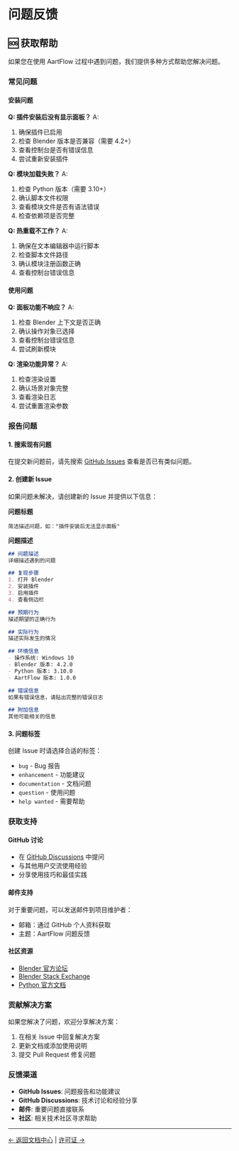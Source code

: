 # 问题反馈

## 🆘 获取帮助

如果您在使用 AartFlow 过程中遇到问题，我们提供多种方式帮助您解决问题。

### 常见问题

#### 安装问题
**Q: 插件安装后没有显示面板？**
A: 
1. 确保插件已启用
2. 检查 Blender 版本是否兼容（需要 4.2+）
3. 查看控制台是否有错误信息
4. 尝试重新安装插件

**Q: 模块加载失败？**
A:
1. 检查 Python 版本（需要 3.10+）
2. 确认脚本文件权限
3. 查看模块文件是否有语法错误
4. 检查依赖项是否完整

**Q: 热重载不工作？**
A:
1. 确保在文本编辑器中运行脚本
2. 检查脚本文件路径
3. 确认模块注册函数正确
4. 查看控制台错误信息

#### 使用问题
**Q: 面板功能不响应？**
A:
1. 检查 Blender 上下文是否正确
2. 确认操作对象已选择
3. 查看控制台错误信息
4. 尝试刷新模块

**Q: 渲染功能异常？**
A:
1. 检查渲染设置
2. 确认场景对象完整
3. 查看渲染日志
4. 尝试重置渲染参数

### 报告问题

#### 1. 搜索现有问题
在提交新问题前，请先搜索 [GitHub Issues](https://github.com/yizhww/AartFlow_blender/issues) 查看是否已有类似问题。

#### 2. 创建新 Issue
如果问题未解决，请创建新的 Issue 并提供以下信息：

**问题标题**
```
简洁描述问题，如："插件安装后无法显示面板"
```

**问题描述**
```markdown
## 问题描述
详细描述遇到的问题

## 复现步骤
1. 打开 Blender
2. 安装插件
3. 启用插件
4. 查看侧边栏

## 预期行为
描述期望的正确行为

## 实际行为
描述实际发生的情况

## 环境信息
- 操作系统: Windows 10
- Blender 版本: 4.2.0
- Python 版本: 3.10.0
- AartFlow 版本: 1.0.0

## 错误信息
如果有错误信息，请贴出完整的错误日志

## 附加信息
其他可能相关的信息
```

#### 3. 问题标签
创建 Issue 时请选择合适的标签：
- `bug` - Bug 报告
- `enhancement` - 功能建议
- `documentation` - 文档问题
- `question` - 使用问题
- `help wanted` - 需要帮助

### 获取支持

#### GitHub 讨论
- 在 [GitHub Discussions](https://github.com/yizhww/AartFlow_blender/discussions) 中提问
- 与其他用户交流使用经验
- 分享使用技巧和最佳实践

#### 邮件支持
对于重要问题，可以发送邮件到项目维护者：
- 邮箱：通过 GitHub 个人资料获取
- 主题：AartFlow 问题反馈

#### 社区资源
- [Blender 官方论坛](https://blenderartists.org/)
- [Blender Stack Exchange](https://blender.stackexchange.com/)
- [Python 官方文档](https://docs.python.org/3/)

### 贡献解决方案

如果您解决了问题，欢迎分享解决方案：

1. 在相关 Issue 中回复解决方案
2. 更新文档或添加使用说明
3. 提交 Pull Request 修复问题

### 反馈渠道

- **GitHub Issues**: 问题报告和功能建议
- **GitHub Discussions**: 技术讨论和经验分享
- **邮件**: 重要问题直接联系
- **社区**: 相关技术社区寻求帮助

---

[← 返回文档中心](README.md) | [许可证 →](license.md)
